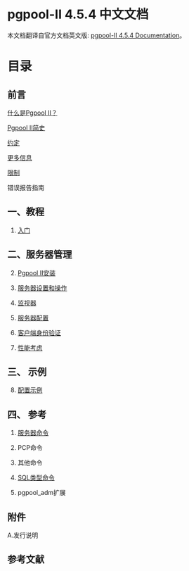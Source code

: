 # pgpool-II 4.5.4 中文文档

本文档翻译自官方文档英文版: [pgpool-II 4.5.4 Documentation](https://www.pgpool.net/docs/latest/en/html/index.html)。

# 目录

## 前言

[什么是Pgpool II？](What_is_Pgpool-II.md)

[Pgpool II简史](A_Brief_History_of_Pgpool-II.md)

[约定](Conventions.md)

[更多信息](Further_Information.md)

[限制](Restrictions.md)

错误报告指南

## 一、教程

1. [入门](Chapter_1_Getting_Started.md)

## 二、服务器管理

2. [Pgpool II安装](Chapter_2_Installation_of_Pgpool-II.md)

3. [服务器设置和操作](Chapter_3_Server_Setup_and_Operation.md)

4. [监视器](Chapter_4_Watchdog.md)

5. [服务器配置](Chapter_5_Server_Configuration.md)

6. [客户端身份验证](Chapter_6_Client_Authentication.md)

7. [性能考虑](Chapter_7_Performance_Considerations.md)

## 三、 示例

8. [配置示例](Chapter_8_Configuration_Examples.md)

## 四、 参考

1. [服务器命令](1_Server_commands.md)

2. PCP命令

3. 其他命令

4. [SQL类型命令](4_SQL_type_commands.md)

5. pgpool_adm扩展

## 附件

A.发行说明

## 参考文献